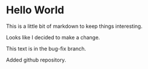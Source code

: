 # Hello World

This is a little bit of markdown to keep things interesting.

Looks like I decided to make a change.

This text is in the bug-fix branch.

Added github repository.

